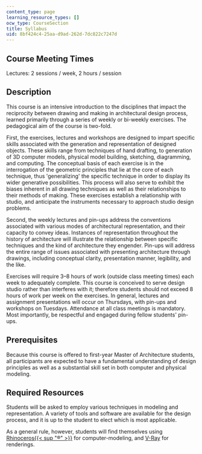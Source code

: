 ```yaml
---
content_type: page
learning_resource_types: []
ocw_type: CourseSection
title: Syllabus
uid: 8bf424c4-25aa-d9ad-262d-7dc822c7247d
---
```


Course Meeting Times
--------------------

Lectures: 2 sessions / week, 2 hours / session

Description
-----------

This course is an intensive introduction to the disciplines that impact the reciprocity between drawing and making in architectural design process, learned primarily through a series of weekly or bi-weekly exercises. The pedagogical aim of the course is two-fold.

First, the exercises, lectures and workshops are designed to impart specific skills associated with the generation and representation of designed objects. These skills range from techniques of hand drafting, to generation of 3D computer models, physical model building, sketching, diagramming, and computing. The conceptual basis of each exercise is in the interrogation of the geometric principles that lie at the core of each technique, thus 'generalizing' the specific technique in order to display its wider generative possibilities. This process will also serve to exhibit the biases inherent in all drawing techniques as well as their relationships to their methods of making. These exercises establish a relationship with studio, and anticipate the instruments necessary to approach studio design problems.

Second, the weekly lectures and pin-ups address the conventions associated with various modes of architectural representation, and their capacity to convey ideas. Instances of representation throughout the history of architecture will illustrate the relationship between specific techniques and the kind of architecture they engender. Pin-ups will address the entire range of issues associated with presenting architecture through drawings, including conceptual clarity, presentation manner, legibility, and the like.

Exercises will require 3–8 hours of work (outside class meeting times) each week to adequately complete. This course is conceived to serve design studio rather than interferes with it; therefore students should not exceed 8 hours of work per week on the exercises. In general, lectures and assignment presentations will occur on Thursdays, with pin-ups and workshops on Tuesdays. Attendance at all class meetings is mandatory. Most importantly, be respectful and engaged during fellow students' pin-ups.

Prerequisites
-------------

Because this course is offered to first-year Master of Architecture students, all participants are expected to have a fundamental understanding of design principles as well as a substantial skill set in both computer and physical modeling.

Required Resources
------------------

Students will be asked to employ various techniques in modeling and representation. A variety of tools and software are available for the design process, and it is up to the student to elect which is most applicable.

As a general rule, however, students will find themselves using [Rhinoceros{{< sup "®" >}}](http://www.rhino3d.com/) for computer-modeling, and [V-Ray](http://chaosgroup.com/en/2/vrayforrhino.html) for renderings.